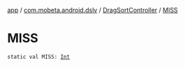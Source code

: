 [app](../../index.md) / [com.mobeta.android.dslv](../index.md) / [DragSortController](index.md) / [MISS](.)

# MISS

`static val MISS: `[`Int`](https://kotlinlang.org/api/latest/jvm/stdlib/kotlin/-int/index.html)